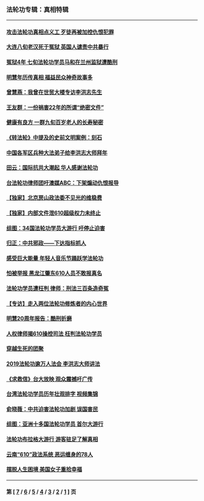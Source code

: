 ### 法轮功专辑：真相特辑
---
#### [攻击法轮功真相点义工 歹徒再被加控仇恨犯罪](../../pages/nf4389/n13601019.md?03130430) 
#### [大连八旬老汉死于冤狱 英国人谴责中共暴行](../../pages/nf4389/n13480118.md?03130430) 
#### [冤狱4年 七旬法轮功学员马和在兰州监狱遭酷刑](../../pages/nf4389/n13304688.md?03130430) 
#### [明慧年历传真相 福益民众神奇故事多](../../pages/nf4389/n13294545.md?03130430) 
#### [曾慧燕：我曾在世贸大楼专访李洪志先生](../../pages/nf4389/n12898729.md?03130430) 
#### [王友群：一份祸害22年的所谓“绝密文件”](../../pages/nf4389/n12871750.md?03130430) 
#### [健康有良方 一群九旬百岁老人的长寿秘密](../../pages/nf4389/n12847475.md?03130430) 
#### [《转法轮》中提及的史前文明案例：刻石](../../pages/nf4389/n12758577.md?03130430) 
#### [中国各军区兵种大法弟子给李洪志大师拜年](../../pages/nf4389/n12750047.md?03130430) 
#### [田云：国际抗共大潮起 华人感谢法轮功](../../pages/nf4389/n12357708.md?03130430) 
#### [台法轮功律师团吁澳媒ABC：下架煽动仇恨报导](../../pages/nf4389/n12279917.md?03130430) 
#### [【独家】北京房山政法委不见光的维稳费](../../pages/nf4389/n12031979.md?03130430) 
#### [【独家】内部文件泄610超级权力未终止](../../pages/nf4389/n12023895.md?03130430) 
#### [组图：34国法轮功学员大游行 吁停止迫害](../../pages/nf4389/n11492658.md?03130430) 
#### [归正：中共邪政——下达指标抓人](../../pages/nf4389/n11474770.md?03130430) 
#### [感受巨大能量 年轻人音乐节踊跃学法轮功](../../pages/nf4389/n11441981.md?03130430) 
#### [怕被举报 黑龙江肇东610人员不敢报真名](../../pages/nf4389/n11436499.md?03130430) 
#### [法轮功学员遭枉判 律师：刑法三百条造奇冤](../../pages/nf4389/n11433943.md?03130430) 
#### [【专访】走入两位法轮功修炼者的内心世界](../../pages/nf4389/n11415623.md?03130430) 
#### [明慧20周年报告：酷刑折磨](../../pages/nf4389/n11387954.md?03130430) 
#### [人权律师揭610操控司法 枉判法轮功学员](../../pages/nf4389/n11313370.md?03130430) 
#### [穿越生死的团聚](../../pages/nf4389/n11258922.md?03130430) 
#### [2019法轮功逾万人法会 李洪志大师讲法](../../pages/nf4389/n11265303.md?03130430) 
#### [《求救信》台大放映 观众震撼吁广传](../../pages/nf4389/n10922251.md?03130430) 
#### [台湾法轮功学员历年壮观排字 视频集锦](../../pages/nf4389/n10878789.md?03130430) 
#### [俞晓薇：中共迫害法轮功加剧 误国害民](../../pages/nf4389/n10859260.md?03130430) 
#### [组图：亚洲十多国法轮功学员 首尔大游行](../../pages/nf4389/n10781149.md?03130430) 
#### [法轮功布拉格大游行 游客驻足了解真相](../../pages/nf4389/n10749360.md?03130430) 
#### [云南“610”政法系统 恶运缠身的78人](../../pages/nf4389/n10747534.md?03130430) 
#### [摆脱人生困境 美国女子重拾幸福](../../pages/nf4389/n10688678.md?03130430) 

---
#### 第 [ [7](./7.md?03130430) / [6](./6.md?03130430) / [5](./5.md?03130430) / [4](./4.md?03130430) / [3](./3.md?03130430) / [2](./2.md?03130430) / [1](./1.md?03130430) ] 页
